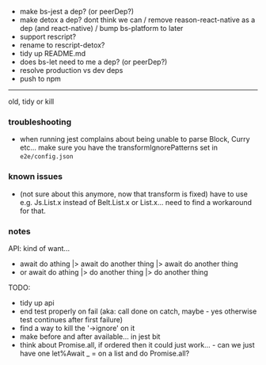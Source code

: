 - make bs-jest a dep? (or peerDep?)
- make detox a dep? dont think we can
/ remove reason-react-native as a dep (and react-native)
/ bump bs-platform to later
- support rescript?
- rename to rescript-detox?
- tidy up README.md
- does bs-let need to me a dep? (or peerDep?)
- resolve production vs dev deps
- push to npm

------------------------

old, tidy or kill

### troubleshooting
- when running jest complains about being unable to parse Block, Curry etc... make sure you have the transformIgnorePatterns set in `e2e/config.json`

### known issues
- (not sure about this anymore, now that transform is fixed) have to use e.g. Js.List.x instead of Belt.List.x or List.x... need to find a workaround for that.

### notes
API: kind of want...
- await do athing |> await do another thing |> await do another thing
- or await do athing |> do another thing |> do another thing

TODO:
- tidy up api
- end test properly on fail (aka: call done on catch, maybe - yes otherwise test continues after first failure)
- find a way to kill the '->ignore' on it
- make before and after available... in jest bit
- think about Promise.all, if ordered then it could just work... - can we just have one let%Await _ = on a list and do Promise.all?
